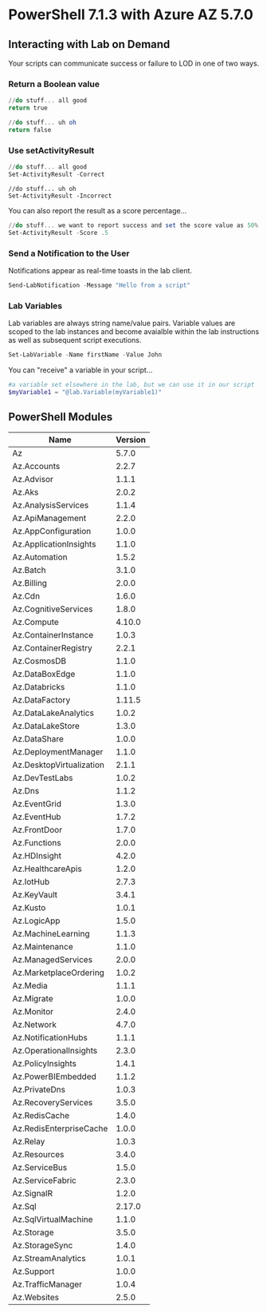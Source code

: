 # PowerShell 7.1.3 with Azure AZ 5.7.0

## Interacting with Lab on Demand

Your scripts can communicate success or failure to LOD in one of two ways.

### Return a Boolean value 

```PowerShell
//do stuff... all good
return true
```

```PowerShell
//do stuff... uh oh
return false
```

### Use setActivityResult

```PowerShell
//do stuff... all good
Set-ActivityResult -Correct
```

```
//do stuff... uh oh
Set-ActivityResult -Incorrect
```

You can also report the result as a score percentage...

```PowerShell
//do stuff... we want to report success and set the score value as 50%
Set-ActivityResult -Score .5
```

### Send a Notification to the User

Notifications appear as real-time toasts in the lab client.

```PowerShell
Send-LabNotification -Message "Hello from a script"
```

### Lab Variables

Lab variables are always string name/value pairs. Variable values are scoped to the lab instances and become avaialble within the lab instructions as well as subsequent script executions. 

```PowerShell
Set-LabVariable -Name firstName -Value John
```

You can "receive" a variable in your script...

```PowerShell
#a variable set elsewhere in the lab, but we can use it in our script
$myVariable1 = "@lab.Variable(myVariable1)"
```
## PowerShell Modules

Name                     | Version 
----                     | ------- 
Az                       | 5.7.0   
Az.Accounts              | 2.2.7   
Az.Advisor               | 1.1.1   
Az.Aks                   | 2.0.2   
Az.AnalysisServices      | 1.1.4   
Az.ApiManagement         | 2.2.0   
Az.AppConfiguration      | 1.0.0   
Az.ApplicationInsights   | 1.1.0   
Az.Automation            | 1.5.2   
Az.Batch                 | 3.1.0   
Az.Billing               | 2.0.0   
Az.Cdn                   | 1.6.0   
Az.CognitiveServices     | 1.8.0   
Az.Compute               | 4.10.0  
Az.ContainerInstance     | 1.0.3   
Az.ContainerRegistry     | 2.2.1   
Az.CosmosDB              | 1.1.0   
Az.DataBoxEdge           | 1.1.0   
Az.Databricks            | 1.1.0   
Az.DataFactory           | 1.11.5  
Az.DataLakeAnalytics     | 1.0.2   
Az.DataLakeStore         | 1.3.0   
Az.DataShare             | 1.0.0   
Az.DeploymentManager     | 1.1.0   
Az.DesktopVirtualization | 2.1.1   
Az.DevTestLabs           | 1.0.2   
Az.Dns                   | 1.1.2   
Az.EventGrid             | 1.3.0   
Az.EventHub              | 1.7.2   
Az.FrontDoor             | 1.7.0   
Az.Functions             | 2.0.0   
Az.HDInsight             | 4.2.0   
Az.HealthcareApis        | 1.2.0   
Az.IotHub                | 2.7.3   
Az.KeyVault              | 3.4.1   
Az.Kusto                 | 1.0.1   
Az.LogicApp              | 1.5.0   
Az.MachineLearning       | 1.1.3   
Az.Maintenance           | 1.1.0   
Az.ManagedServices       | 2.0.0   
Az.MarketplaceOrdering   | 1.0.2   
Az.Media                 | 1.1.1   
Az.Migrate               | 1.0.0   
Az.Monitor               | 2.4.0   
Az.Network               | 4.7.0   
Az.NotificationHubs      | 1.1.1   
Az.OperationalInsights   | 2.3.0   
Az.PolicyInsights        | 1.4.1   
Az.PowerBIEmbedded       | 1.1.2   
Az.PrivateDns            | 1.0.3   
Az.RecoveryServices      | 3.5.0   
Az.RedisCache            | 1.4.0   
Az.RedisEnterpriseCache  | 1.0.0   
Az.Relay                 | 1.0.3   
Az.Resources             | 3.4.0   
Az.ServiceBus            | 1.5.0   
Az.ServiceFabric         | 2.3.0   
Az.SignalR               | 1.2.0   
Az.Sql                   | 2.17.0  
Az.SqlVirtualMachine     | 1.1.0   
Az.Storage               | 3.5.0   
Az.StorageSync           | 1.4.0   
Az.StreamAnalytics       | 1.0.1   
Az.Support               | 1.0.0   
Az.TrafficManager        | 1.0.4   
Az.Websites              | 2.5.0   
